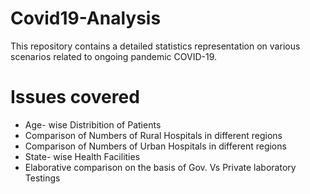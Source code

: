 # Covid19-Analysis
This repository contains a detailed statistics representation on various scenarios related to ongoing pandemic COVID-19.

# Issues covered

* Age- wise Distribition of Patients 
* Comparison of Numbers of Rural Hospitals in different regions
* Comparison of Numbers of Urban Hospitals in different regions
* State- wise Health Facilities
* Elaborative comparison on the basis of Gov. Vs Private laboratory Testings
